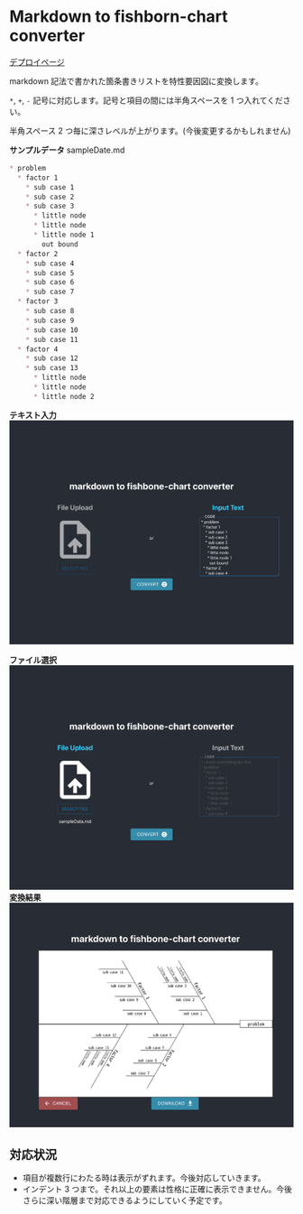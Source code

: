# Markdown to fishborn-chart converter

[デプロイページ](https://kohjean.github.io/markdown-to-fishborn-chart-converter/)

markdown 記法で書かれた箇条書きリストを特性要因図に変換します。

`*`, `+`, `-` 記号に対応します。記号と項目の間には半角スペースを 1 つ入れてください。

半角スペース 2 つ毎に深さレベルが上がります。(今後変更するかもしれません)

**サンプルデータ**
sampleDate.md

```md:sampleData.md
* problem
  * factor 1
    * sub case 1
    * sub case 2
    * sub case 3
      * little node
      * little node
      * little node 1
        out bound
  * factor 2
    * sub case 4
    * sub case 5
    * sub case 6
    * sub case 7
  * factor 3
    * sub case 8
    * sub case 9
    * sub case 10
    * sub case 11
  * factor 4
    * sub case 12
    * sub case 13
      * little node
      * little node
      * little node 2
```

**テキスト入力**
![テキスト入力](./public/text-to-chart.png)

**ファイル選択**
![ファイル選択](./public/file-to-chart.png)
**変換結果**
![変更結果](./public/converted.png)

## 対応状況

- 項目が複数行にわたる時は表示がずれます。今後対応していきます。
- インデント 3 つまで。それ以上の要素は性格に正確に表示できません。今後さらに深い階層まで対応できるようにしていく予定です。

